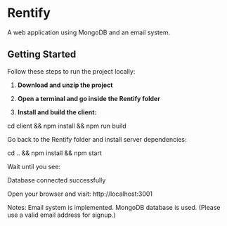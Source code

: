 # Rentify

A web application using MongoDB and an email system.  

## Getting Started

Follow these steps to run the project locally:

1. **Download and unzip the project**  

2. **Open a terminal and go inside the Rentify folder**  

3. **Install and build the client:**


cd client  && npm install && npm run build


Go back to the Rentify folder and install server dependencies:

cd .. && npm install && npm start


Wait until you see:

Database connected successfully


Open your browser and visit:
http://localhost:3001


Notes:
Email system is implemented.
MongoDB database is used.
(Please use a valid email address for signup.)


